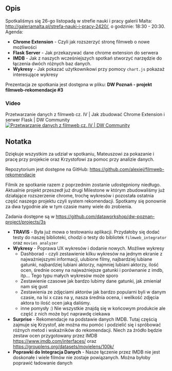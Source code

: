 ## Opis

Spotkaliśmys się 26-go listopadą w strefie nauki i pracy galerii Malta: http://galeriamalta.pl/strefa-nauki-i-pracy-2420/, o godzinie: 18:30 - 20:30. Agenda:

* **Chrome Extension** - Czyli jak rozszerzyć stronę filmweb o nowe możliwości 
* **Flask Server** - Jak przekazywać dane chrome extension do serwera 
* **IMDB** - Jak z naszych wcześniejszych spotkań stworzyć narzędzie do łączenia dwóch różnych baz danych. 
* **Wykresy** - Jak pokazać użytkownikowi przy pomocy `chart.js` pokazaż interesujące wykresy 

Prezentacja ze spotkania jest dostępna w pliku: **DW Poznań - projekt filmweb-rekomendacje #3**

### Video 

Przetwarzanie danych z filmweb cz. IV | Jak zbudować Chrome Extension i serwer Flask | DW Community
[![Przetwarzanie danych z filmweb cz. IV  | DW Community](http://img.youtube.com/vi/0zfvVfynYUA/0.jpg)](http://www.youtube.com/watch?v=0zfvVfynYUA)


## Notatka

Dziękuje wszystkim za udział w spotkaniu, Mateuszowi za pokazanie i pracę przy projekcie oraz Krzystofowi za pomoc przy analizie danych. 

Repozytorium jest dostępne na GitHub: https://github.com/alexiej/filmweb-rekomendacje

Filmik ze spotkanie razem z poprzednim zostanie udostępniony niedługo. Aktualnie projekt przeszedł już drugi Milestone w którym zbudowaliśmy już działające rozszerzenie chrome, trochę wykresów i pozostała ostatnia część naszego projektu czyli system rekomendacji. Spotkamy się ponownie za dwa tygodnie ale w tym czasie mamy wiele do zrobienia. 

Zadania dostępne są w https://github.com/dataworkshop/dw-poznan-project/projects/3s

* **TRAVIS** - Była już mowa o testowaniu aplikacji. Przydałoby się dodać testy do naszej biblioteki, chodzi o testy do bibliotek `filmweb_integrator` oraz `movies_analyzer` 
* **Wykresy** - Poprawa UX wykresów i dodanie nowych. Możliwe wykresy
  * Dashborad - czyli zestawienie kilku wykresów na jednym ekranie z najważniejszymi informacji, ulubione filmy, najbardziej lubiane gatunki, najbardziej lubiani aktorzy, najmniej lubiani aktorzy, ilość ocen, średnie oceny na najważniejsze gatunki i porównanie z imdb, itp... Tego typu małych wykresów może sporo
  * Zestawienie czasowe jak bardzo lubimy dane gatunki, jak zmieniał nam się gust
  * Zestawienia ze zdjęciami aktorów jak bardzo popularni byli w danym czasie, na Isi x czas na y, nasza średnia ocena, i weilkość zdjęcia aktora to ilość ocen jaką daliśmy.
  * inne pomysły :) Nie wszystkie znajdą się w końcowym produkcie ale część z nich może być naprawdę ciekawa
* **Surprise** - Rekomendacje na podstawie danych IMDB. Tutaj częścią zajmuje się Krzystof, ale można mu pomóc i podzielić się i spróbować różnych metod i wskażników do rekomendacji. Niech za źródło będzie zestaw ocen przygotowany przez IMDB 
  https://www.imdb.com/interfaces/ oraz https://grouplens.org/datasets/movielens/100k/
* **Poprawki do Integracja Danych** - Nasze łączenie przez IMDB nie jest doskonałe i wiele filmów nie zostaje powiązanych. Można byłoby poprawić ładowanie danych
